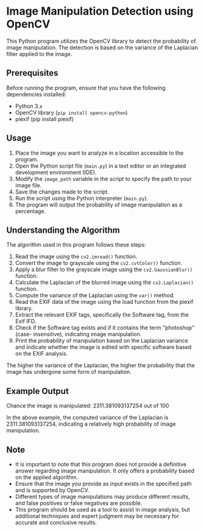 # Image Manipulation Detection using OpenCV

This Python program utilizes the OpenCV library to detect the probability of image manipulation. The detection is based on the variance of the Laplacian filter applied to the image.

## Prerequisites

Before running the program, ensure that you have the following dependencies installed:

- Python 3.x
- OpenCV library (`pip install opencv-python`)
- piexif (pip install piexif)

## Usage

1. Place the image you want to analyze in a location accessible to the program.
2. Open the Python script file (`main.py`) in a text editor or an integrated development environment (IDE).
3. Modify the `image_path` variable in the script to specify the path to your image file.
4. Save the changes made to the script.
5. Run the script using the Python interpreter (`main.py`).
6. The program will output the probability of image manipulation as a percentage.

## Understanding the Algorithm

The algorithm used in this program follows these steps:

1. Read the image using the `cv2.imread()` function.
2. Convert the image to grayscale using the `cv2.cvtColor()` function.
3. Apply a blur filter to the grayscale image using the `cv2.GaussianBlur()` function.
4. Calculate the Laplacian of the blurred image using the `cv2.Laplacian()` function.
5. Compute the variance of the Laplacian using the `var()` method.
6. Read the EXIF data of the image using the load function from the piexif library.
7. Extract the relevant EXIF tags, specifically the Software tag, from the Exif IFD.
8. Check if the Software tag exists and if it contains the term "photoshop" (case- insensitive), indicating image manipulation.
9. Print the probability of manipulation based on the Laplacian variance and indicate whether the image is edited with specific software based on the EXIF analysis.

The higher the variance of the Laplacian, the higher the probability that the image has undergone some form of manipulation.

## Example Output

Chance the image is manipulated: 2311.381093137254 out of 100

In the above example, the computed variance of the Laplacian is 2311.381093137254, indicating a relatively high probability of image manipulation.

## Note

- It is important to note that this program does not provide a definitive answer regarding image manipulation. It only offers a probability based on the applied algorithm.
- Ensure that the image you provide as input exists in the specified path and is supported by OpenCV.
- Different types of image manipulations may produce different results, and false positives or false negatives are possible.
- This program should be used as a tool to assist in image analysis, but additional techniques and expert judgment may be necessary for accurate and conclusive results.
